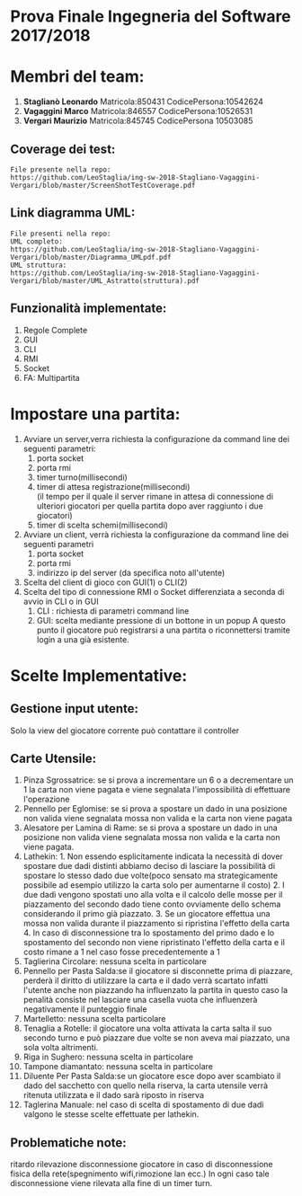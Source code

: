 # Prova Finale Ingegneria del Software 2017/2018
# Membri del team:
1.  __Staglianò Leonardo__ Matricola:850431 CodicePersona:10542624
2.  __Vagaggini Marco__ Matricola:846557 CodicePersona:10526531 
3.  __Vergari Maurizio__ Matricola:845745 CodicePersona 10503085

## Coverage dei test:
    File presente nella repo:
    https://github.com/LeoStaglia/ing-sw-2018-Stagliano-Vagaggini-Vergari/blob/master/ScreenShotTestCoverage.pdf

## Link diagramma UML:
    File presenti nella repo:
    UML completo:
    https://github.com/LeoStaglia/ing-sw-2018-Stagliano-Vagaggini-Vergari/blob/master/Diagramma_UMLpdf.pdf
    UML struttura:
    https://github.com/LeoStaglia/ing-sw-2018-Stagliano-Vagaggini-Vergari/blob/master/UML_Astratto(struttura).pdf

## Funzionalità implementate:
1. Regole Complete
2. GUI
3. CLI
4. RMI
5. Socket
6. FA: Multipartita

# Impostare una partita:
1. Avviare un server,verra richiesta la configurazione da command line dei seguenti parametri:
   1. porta socket
   2. porta rmi
   3. timer turno(millisecondi)
   4. timer di attesa registrazione(millisecondi)  
   (il tempo per il quale il server rimane in  attesa di connessione di ulteriori giocatori per quella partita dopo aver raggiunto i due giocatori)
   5. timer di scelta schemi(millisecondi)
2. Avviare un client, verrà richiesta la configurazione da command line dei seguenti parametri
   1. porta socket
   2. porta rmi
   3. indirizzo ip del server (da specifica noto all'utente)
3. Scelta del client di gioco con GUI(1) o CLI(2)
4. Scelta del tipo di connessione RMI o Socket differenziata a seconda di avvio in CLI o in GUI
    1. CLI : richiesta di parametri command line
    2. GUI: scelta mediante pressione di un bottone in un popup
  A questo punto il giocatore può registrarsi a una partita o riconnettersi tramite login a una già esistente.
  
  # Scelte Implementative:
  ## Gestione input utente:
  Solo la view del giocatore corrente può contattare il controller
  ## Carte Utensile:
  1. Pinza Sgrossatrice: se si prova a incrementare un 6 o a decrementare un 1 la carta non viene pagata e viene segnalata l'impossibilità di effettuare l'operazione
  2. Pennello per Eglomise: se si prova a spostare un dado in una posizione non valida viene segnalata mossa non valida e la carta non viene pagata
  3. Alesatore per Lamina di Rame: se si prova a spostare un dado in una posizione non valida viene segnalata mossa non valida e la carta non viene pagata.
  4. Lathekin: 1. Non essendo esplicitamente indicata la necessità di dover spostare due dadi distinti abbiamo deciso di lasciare la possibilità di spostare lo stesso dado due volte(poco sensato ma strategicamente possibile ad esempio utilizzo la carta solo per aumentarne il costo)
              2. I due dadi vengono spostati uno alla volta e il calcolo delle mosse per il piazzamento del secondo dado tiene conto ovviamente dello schema considerando il primo già piazzato.
              3. Se un giocatore effettua una mossa non valida durante il piazzamento si ripristina l'effetto della carta
              4. In caso di disconnessione tra lo spostamento del primo dado e lo spostamento del secondo non viene ripristinato l'effetto della carta e il costo rimane a 1 nel caso fosse precedentemente a 1
  5. Taglierina Circolare: nessuna scelta in particolare
  6. Pennello per Pasta Salda:se il giocatore si disconnette prima di piazzare, perderà il diritto di utilizzare la carta e il dado verrà scartato infatti l'utente anche non piazzando ha influenzato la partita in questo caso la penalità consiste nel lasciare una casella vuota che influenzerà negativamente il punteggio finale
  7. Martelletto: nessuna scelta particolare
  8. Tenaglia a Rotelle: il giocatore una volta attivata la carta salta il suo secondo turno e può piazzare due volte se non aveva mai piazzato, una sola volta altrimenti.
  9. Riga in Sughero: nessuna scelta in particolare
  10. Tampone diamantato: nessuna scelta in particolare
  11. Diluente Per Pasta Salda:se un giocatore esce dopo aver scambiato il dado del sacchetto con quello nella riserva, la carta utensile verrà ritenuta utilizzata e il dado sarà riposto in riserva
  12. Taglerina Manuale: nel caso di scelta di spostamento di due dadi valgono le stesse scelte effettuate per lathekin.
  
  ## Problematiche note: 
  ritardo rilevazione disconnessione giocatore in caso di disconnessione fisica della rete(spegnimento wifi,rimozione lan ecc.)
  In ogni caso tale disconnessione viene rilevata alla fine di un timer turn.
  
  
  
